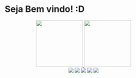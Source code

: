 <h1> Seja Bem vindo! :D </h1>
<div align="center">
   <div display = "inline-block">
     <a href="https://github.com/WalissonRED">
      <img height="150em" src="https://github-readme-stats.vercel.app/api?username=WalissonRED&show_icons=true&theme=dark&include_all_commits=true&count_private=true"/>
        <img height="150em" src="https://github-readme-stats.vercel.app/api/top-langs/?username=WalissonRED&layout=compact&langs_count=7&theme=dark"/>
</div>
<a href="https://api.whatsapp.com/send?phone=5561991772015&text=Olá Gostei do seu GitHub"><img src="https://img.shields.io/badge/WhatsApp-25D366?style=for-the-badge&logo=whatsapp&logoColor=white" class="media-object  img-responsive img-thumbnail"></a>
   <a href=""><img src="https://img.shields.io/badge/JavaScript-F7DF1E?style=for-the-badge&logo=javascript&logoColor=black" class="media-object  img-responsive img-thumbnail"></a>
      <a href=""><img src="https://img.shields.io/badge/HTML5-E34F26?style=for-the-badge&logo=html5&logoColor=white" class="media-object  img-responsive img-thumbnail"></a>
         <a href=""><img src="https://img.shields.io/badge/React-20232A?style=for-the-badge&logo=react&logoColor=61DAFB" class="media-object  img-responsive img-thumbnail"></a>
           <a href=""><img src="https://img.shields.io/badge/Google_Cloud-4285F4?style=for-the-badge&logo=google-cloud&logoColor=white" class="media-object  img-responsive img-                 thumbnail"></a>
